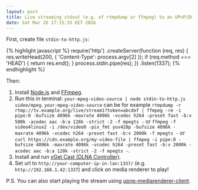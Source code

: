 ```yaml
---
layout: post
title: Live streaming stdout (e.g. of rtmpdump or ffmpeg) to an UPnP/DLNA MediaRenderer
date: Sat Mar 26 17:15:33 EET 2016
---
```

First, create file `stdin-to-http.js`:

{% highlight javascript %}
require('http')
  .createServer(function (req, res) {
    res.writeHead(200, {
      'Content-Type': process.argv[2]
    });
    if (req.method === 'HEAD') {
      return res.end();
    }
    process.stdin.pipe(res);
  })
  .listen(1337);
{% endhighlight %}

Then:

1. Install [Node.js](https://nodejs.org/) and [FFmpeg](http://ffmpeg.org/).
1. Run this in terminal: `your-mpeg-video-source | node stdin-to-http.js video/mpeg`. `your-mpeg-video-source` can be for example `rtmpdump -r rtmp://tv.example.org/live/stream1?token=abcdef | ffmpeg -re -i pipe:0 -bufsize 4096k -maxrate 4096k -vcodec h264 -preset fast -b:v 500k -acodec aac -b:a 128k -strict -2 -f mpegts -` or `ffmpeg -f video4linux2 -i /dev/video0 -pix_fmt yuv420p -bufsize 4096k -maxrate 4096k -vcodec h264 -preset fast -b:v 2000k -f mpegts -` or `curl https://cdn.example.org/my-video-file | ffmpeg -i pipe:0 -bufsize 4096k -maxrate 4096k -vcodec h264 -preset fast -b:v 2000k -acodec aac -b:a 128k -strict -2 -f mpegts -`.
1. Install and run [vGet Cast (DLNA Controller)](https://chrome.google.com/webstore/detail/http-archive-viewer/ekdjofnchpbfmnfbedalmbdlhbabiapi).
1. Set url to `http://your-computer-ip-in-lan:1337/` (e.g. `http://192.168.1.42:1337`) and click on media renderer to play!

P.S. You can also start playing the stream using [upnp-mediarenderer-client](https://www.npmjs.com/package/upnp-mediarenderer-client).
